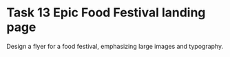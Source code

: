 # Task 13 Epic Food Festival landing page 


Design a flyer for a food festival, emphasizing large images and typography.